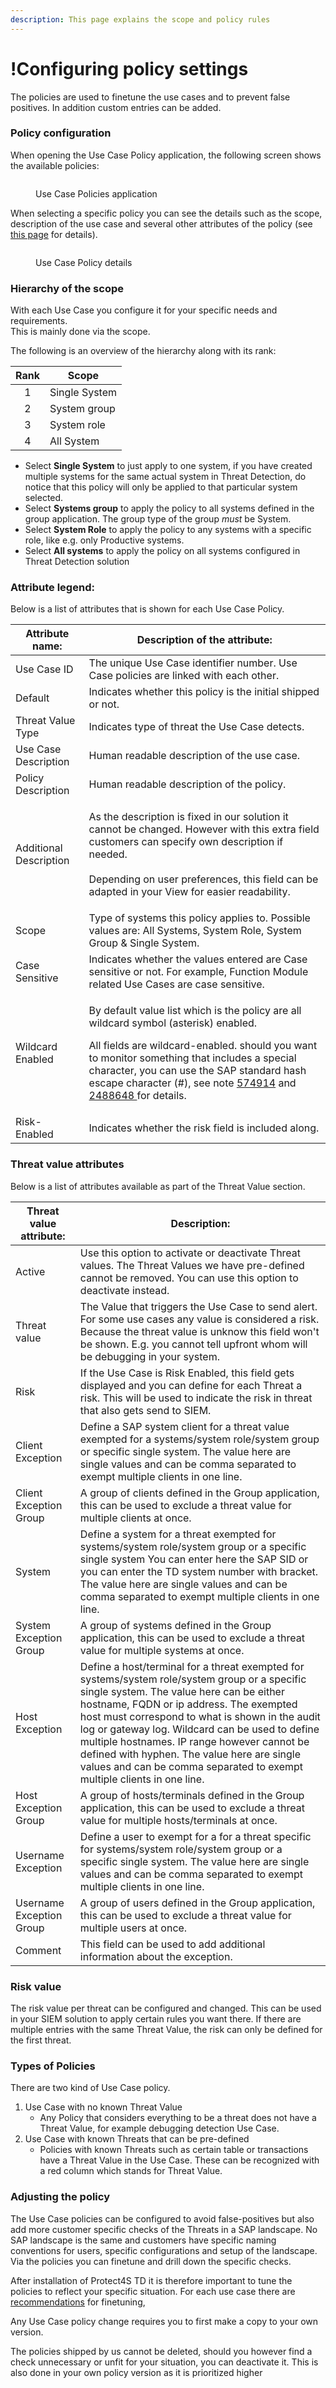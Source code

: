 ```yaml
---
description: This page explains the scope and policy rules
---
```


# !Configuring policy settings

​The policies are used to finetune the use cases and to prevent false positives. In addition custom entries can be added.

### Policy configuration

When opening the Use Case Policy application, the following screen shows the available policies:

<figure><img src="../../../.gitbook/assets/image (1) (3).png" alt=""><figcaption><p>Use Case Policies application</p></figcaption></figure>

When selecting a specific policy you can see the details such as the scope, description of the use case and several other attributes of the policy (see [this page](../../allow-deny-policy/) for details).

<figure><img src="../../../.gitbook/assets/image (3) (1).png" alt=""><figcaption><p>Use Case Policy details</p></figcaption></figure>

### Hierarchy of the scope

With each Use Case you configure it for your specific needs and requirements.\
This is mainly done via the scope.&#x20;

The following is an overview of the hierarchy along with its rank:

| Rank | Scope         |
| :--: | ------------- |
|   1  | Single System |
|   2  | System group  |
|   3  | System role   |
|   4  | All System    |

* Select **Single System** to just apply to one system, if you have created multiple systems for the same actual system in Threat Detection, do notice that this policy will only be applied to that particular system selected.
* Select **Systems group** to apply the policy to all systems defined in the group application. The group type of the group _must_ be System.
* Select **System Role** to apply the policy to any systems with a specific role, like e.g. only Productive systems.
* Select **All systems** to apply the policy on all systems configured in Threat Detection solution

### **Attribute legend:**

Below is a list of attributes that is shown for each Use Case Policy.

| Attribute name:        | Description of the attribute:                                                                                                                                                                                                                                                                                                                                                                                                                              |
| ---------------------- | ---------------------------------------------------------------------------------------------------------------------------------------------------------------------------------------------------------------------------------------------------------------------------------------------------------------------------------------------------------------------------------------------------------------------------------------------------------- |
| Use Case ID            | The unique Use Case identifier number. Use Case policies are linked with each other.                                                                                                                                                                                                                                                                                                                                                                       |
| Default                | Indicates whether this policy is the initial shipped or not.                                                                                                                                                                                                                                                                                                                                                                                               |
| Threat Value Type      | Indicates type of threat the Use Case detects.                                                                                                                                                                                                                                                                                                                                                                                                             |
| Use Case Description   | Human readable description of the use case.                                                                                                                                                                                                                                                                                                                                                                                                                |
| Policy Description     | Human readable description of the policy.                                                                                                                                                                                                                                                                                                                                                                                                                  |
| Additional Description | <p>As the description is fixed in our solution it cannot be changed. However with this extra field customers can specify own description if needed.<br><br>Depending on user preferences, this field can be adapted in your View for easier readability.</p>                                                                                                                                                                                               |
| Scope                  | Type of systems this policy applies to. Possible values are: All Systems, System Role, System Group & Single System.                                                                                                                                                                                                                                                                                                                                       |
| Case Sensitive         | Indicates whether the values entered are Case sensitive or not. For example, Function Module related Use Cases are case sensitive.                                                                                                                                                                                                                                                                                                                         |
| Wildcard Enabled       | <p>By default value list which is the policy are all wildcard symbol (asterisk) enabled. </p><p></p><p>All fields are wildcard-enabled. should you want to monitor something that includes a special character, you can use the SAP standard hash escape character (#), see note <a href="https://launchpad.support.sap.com/#/notes/0000574914">574914</a> and <a href="https://launchpad.support.sap.com/#/notes/0002488648">2488648 </a>for details.</p> |
| Risk-Enabled           | Indicates whether the risk field is included along.                                                                                                                                                                                                                                                                                                                                                                                                        |



### Threat value attributes

Below is a list of attributes available as part of the Threat Value section.

| Threat value attribute:  | Description:                                                                                                                                                                                                                                                                                                                                                                                                                                                         |
| ------------------------ | -------------------------------------------------------------------------------------------------------------------------------------------------------------------------------------------------------------------------------------------------------------------------------------------------------------------------------------------------------------------------------------------------------------------------------------------------------------------- |
| Active                   | Use this option to activate or deactivate Threat values. The Threat Values we have pre-defined cannot be removed. You can use this option to deactivate instead.                                                                                                                                                                                                                                                                                                     |
| Threat value             | The Value that triggers the Use Case to send alert. For some use cases any value is considered a risk. Because the threat value is unknow this field won't be shown. E.g. you cannot tell upfront whom will be debugging in your system.                                                                                                                                                                                                                             |
| Risk                     | If the Use Case is Risk Enabled, this field gets displayed and you can define for each Threat a risk. This will be used to indicate the risk in threat that also gets send to SIEM.                                                                                                                                                                                                                                                                                  |
| Client Exception         | Define a SAP system client for a threat value exempted for a systems/system role/system group or specific single system. The value here are single values and can be comma separated to exempt multiple clients in one line.                                                                                                                                                                                                                                         |
| Client Exception Group   | A group of clients defined in the Group application, this can be used to exclude a threat value for multiple clients at once.                                                                                                                                                                                                                                                                                                                                        |
| System                   | Define a system for a threat exempted for systems/system role/system group or a specific single system You can enter here the SAP SID or you can enter the TD system number with bracket. The value here are single values and can be comma separated to exempt multiple clients in one line.                                                                                                                                                                        |
| System Exception Group   | A group of systems defined in the Group application, this can be used to exclude a threat value for multiple systems at once.                                                                                                                                                                                                                                                                                                                                        |
| Host Exception           | Define a host/terminal for a threat exempted for systems/system role/system group or a specific single system. The value here can be either hostname, FQDN or ip address. The exempted host must correspond to what is shown in the audit log or gateway log. Wildcard can be used to define multiple hostnames. IP range however cannot be defined with hyphen. The value here are single values and can be comma separated to exempt multiple clients in one line. |
| Host Exception Group     | A group of hosts/terminals defined in the Group application, this can be used to exclude a threat value for multiple hosts/terminals at once.                                                                                                                                                                                                                                                                                                                        |
| Username Exception       | Define a user to exempt for a for a threat specific for systems/system role/system group or a specific single system. The value here are single values and can be comma separated to exempt multiple clients in one line.                                                                                                                                                                                                                                            |
| Username Exception Group | A group of users defined in the Group application, this can be used to exclude a threat value for multiple users at once.                                                                                                                                                                                                                                                                                                                                            |
| Comment                  | This field can be used to add additional information about the exception.                                                                                                                                                                                                                                                                                                                                                                                            |

### Risk value

The risk value per threat can be configured and changed. This can be used in your SIEM solution to apply certain rules you want there. If there are multiple entries with the same Threat Value, the risk can only be defined for the first threat.

### Types of Policies

There are two kind of Use Case policy.

1. Use Case with no known Threat Value
   * Any Policy that considers everything to be a threat does not have a Threat Value, for example debugging detection Use Case.
2. Use Case with known Threats that can be pre-defined
   * Policies with known Threats such as certain table or transactions have a Threat Value in the Use Case. These can be recognized with a red column which stands for Threat Value.

### Adjusting the policy&#x20;

The Use Case policies can be configured to avoid false-positives but also add more customer specific checks of the Threats in a SAP landscape. No SAP landscape is the same and customers have specific naming conventions for users, specific configurations and setup of the landscape. Via the policies you can finetune and drill down the specific checks.

After installation of Protect4S TD it is therefore important to tune the policies to reflect your specific situation. For each use case there are [recommendations](../../recommendations/) for finetuning,&#x20;

Any Use Case policy change requires you to first make a copy to your own version.

The policies shipped by us cannot be deleted, should you however find a check unnecessary or unfit for your situation, you can deactivate it. This is also done in your own policy version as it is prioritized higher
